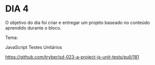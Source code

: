 # DIA 4

O objetivo do dia foi criar e entregar um projeto baseado no conteúdo aprendido durante o bloco.

Tema:

JavaScript Testes Unitários

https://github.com/tryber/sd-023-a-project-js-unit-tests/pull/181
